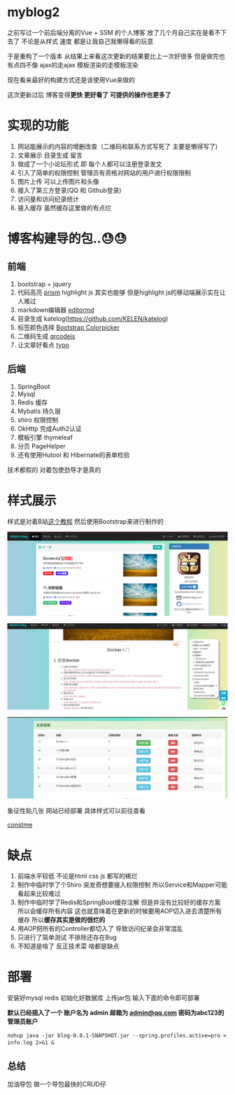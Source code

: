 # myblog2
之前写过一个前后端分离的Vue + SSM 的个人博客 放了几个月自己实在是看不下去了 不论是从样式 速度 都是让我自己我懒得看的玩意

于是重构了一个版本 从结果上来看这次更新的结果要比上一次好很多 但是做完也有点四不像 ajax的走ajax 模板渲染的走模板渲染

现在看来最好的构建方式还是该使用Vue来做的  

这次更新过后 博客变得**更快 更好看了 可提供的操作也更多了**



# 实现的功能

1. 网站能展示的内容的增删改查（二维码和联系方式写死了 主要是懒得写了)
2. 文章展示 目录生成 留言 
3. 做成了一个小论坛形式 即 每个人都可以注册登录发文 
4. 引入了简单的权限控制 管理员有资格对网站的用户进行权限限制
5. 图片上传 可以上传图片和头像
6. 接入了第三方登录(QQ 和 Github登录)
7. 访问量和访问纪录统计
8. 接入缓存 虽然缓存这里做的有点烂

# 博客构建导的包..😓😓

## 前端

1. bootstrap + jquery 
2. 代码高亮 [prism](https://github.com/PrismJS/prism) highlight js 其实也能够 但是highlight js的移动端展示实在让人难过
3. markdown编辑器 [editormd  ](https://pandao.github.io/editor.md/) 
4. 目录生成 katelog(https://github.com/KELEN/katelog) 
5. 标签颜色选择 [Bootstrap Colorpicker](https://github.com/itsjavi/bootstrap-colorpicker)
6. 二维码生成 [qrcodejs](https://github.com/davidshimjs/qrcodejs)
7. 让文章好看点 [typo](https://github.com/sofish/typo.css)

## 后端

1. SpringBoot
2. Mysql
3. Redis 缓存
4. Mybatis 持久层
5. shiro  权限控制
6. OkHttp 完成Auth2认证
7. 模板引擎 thymeleaf
8. 分页 PageHelper 
9. 还有使用Hutool 和 Hibernate的表单检验

技术都假的 对着包使劲导才是真的

# 样式展示

样式是对着B站[这个教程](https://www.bilibili.com/video/BV1nE411r7TF) 然后使用Bootstrap来进行制作的

![1](https://github.com/VMJWV/myblog2/blob/master/pictures/1.png)

![2](https://github.com/VMJWV/myblog2/blob/master/pictures/2.png)

![3](https://github.com/VMJWV/myblog2/blob/master/pictures/3.png)

象征性贴几张 网站已经部署 具体样式可以前往查看

[constme](http://www.constme.cn)

# 缺点

1. 前端水平较低 不论是html css js 都写的稀烂
2. 制作中临时学了个Shiro 突发奇想要接入权限控制 所以Service和Mapper可能看起来比较难过
3. 制作中临时学了Redis和SpringBoot缓存注解 但是并没有比较好的缓存方案 所以会缓存所有内容 这也就意味着在更新的时候要用AOP切入进去清楚所有缓存 所以**缓存其实是做的很烂的**
4. 用AOP把所有的Controller都切入了 导致访问纪录会非常混乱
5. 只进行了简单测试 不排除还存在Bug
6. 不知道是啥了 反正技术菜 啥都是缺点

# 部署
安装好mysql redis 初始化好数据库 上传jar包 输入下面的命令即可部署

**默认已经插入了一个 账户名为 admin 邮箱为 admin@qq.com 密码为abc123的管理员账户**

```shell
nohup java -jar blog-0.0.1-SNAPSHOT.jar --spring.profiles.active=pro > info.log 2>&1 &
```

## 总结

加油导包 做一个导包最快的CRUD仔





